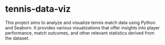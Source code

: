 # tennis-data-viz
This project aims to analyze and visualize tennis match data using Python and Seaborn. It provides various visualizations that offer insights into player performance, match outcomes, and other relevant statistics derived from the dataset.